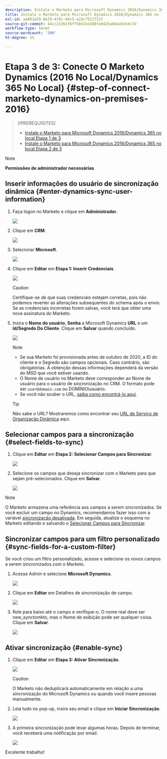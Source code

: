 ```yaml
---
description: Instale o Marketo para Microsoft Dynamics 2016/Dynamics 365 no local Etapa 3 de 3 - Documentos do Marketo - Documentação do produto
title: Instale o Marketo para Microsoft Dynamics 2016/Dynamics 365 no local Etapa 3 de 3
exl-id: ae801a59-8e29-479c-84c5-a18c7511f21f
source-git-commit: 44cc13361f6ff58d1be388fa0425a6daa63e4c7d
workflow-type: tm+mt
source-wordcount: '390'
ht-degree: 1%

---
```


# Etapa 3 de 3: Conecte O Marketo Dynamics (2016 No Local/Dynamics 365 No Local) {#step-of-connect-marketo-dynamics-on-premises-2016}

>[!PREREQUISITES]
>
>* [Instale o Marketo para Microsoft Dynamics 2016/Dynamics 365 no local Etapa 1 de 3](/help/marketo/product-docs/crm-sync/microsoft-dynamics-sync/sync-setup/microsoft-dynamics-2016-dynamics-365-on-premises/step-1-of-3-install.md)
>* [Instale o Marketo para Microsoft Dynamics 2016/Dynamics 365 no local Etapa 2 de 3](/help/marketo/product-docs/crm-sync/microsoft-dynamics-sync/sync-setup/microsoft-dynamics-2016-dynamics-365-on-premises/step-2-of-3-set-up.md)


>[!NOTE]
>
>**Permissões de administrador necessárias**

## Inserir informações do usuário de sincronização dinâmica {#enter-dynamics-sync-user-information}

1. Faça logon no Marketo e clique em **Administrador**.

   ![](assets/login-admin.png)

1. Clique em **CRM**.

   ![](assets/image2015-3-16-9-47-34.png)

1. Selecionar **Microsoft**.

   ![](assets/image2015-3-16-9-50-6.png)

1. Clique em **Editar** em **Etapa 1: Inserir Credenciais**.

   ![](assets/image2015-3-16-9-48-43.png)

   >[!CAUTION]
   >
   >Certifique-se de que suas credenciais estejam corretas, pois não podemos reverter as alterações subsequentes do schema após o envio. Se as credenciais incorretas forem salvas, você terá que obter uma nova assinatura do Marketo.

1. Insira o **Nome do usuário**, **Senha** a Microsoft Dynamics **URL** e um **Id/Segredo Do Cliente**. Clique em **Salvar** quando concluído.

   ![](assets/step-3-of-3-5.png)

   >[!NOTE]
   >
   >* Se sua Marketo foi provisionada antes de outubro de 2020, a ID do cliente e o Segredo são campos opcionais. Caso contrário, são obrigatórias. A obtenção dessas informações dependerá da versão do MSD que você estiver usando.
   >* O Nome de usuário no Marketo deve corresponder ao Nome de usuário para o usuário de sincronização no CRM. O formato pode ser `user@domain.com` ou DOMÍNIO\usuário.
   >* Se você não souber o URL, [saiba como encontrá-lo aqui](/help/marketo/product-docs/crm-sync/microsoft-dynamics-sync/sync-setup/view-the-organization-service-url.md).


   >[!TIP]
   >
   >Não sabe o URL? Mostraremos como encontrar seu [URL de Serviço de Organização Dinâmica](/help/marketo/product-docs/crm-sync/microsoft-dynamics-sync/sync-setup/view-the-organization-service-url.md) aqui.

## Selecionar campos para a sincronização {#select-fields-to-sync}

1. Clique em **Editar** em **Etapa 2: Selecionar Campos para Sincronizar**.

   ![](assets/image2015-3-16-9-51-28.png)

1. Selecione os campos que deseja sincronizar com o Marketo para que sejam pré-selecionados. Clique em **Salvar**.

   ![](assets/image2016-8-25-15-3a14-3a28.png)

>[!NOTE]
>
>O Marketo armazena uma referência aos campos a serem sincronizados. Se você excluir um campo no Dynamics, recomendamos fazer isso com a variável [sincronização desativada](/help/marketo/product-docs/crm-sync/salesforce-sync/enable-disable-the-salesforce-sync.md). Em seguida, atualize o esquema no Marketo editando e salvando o [Selecionar Campos para Sincronizar](/help/marketo/product-docs/crm-sync/microsoft-dynamics-sync/microsoft-dynamics-sync-details/microsoft-dynamics-sync-field-sync/editing-fields-to-sync-before-deleting-them-in-dynamics.md).

## Sincronizar campos para um filtro personalizado {#sync-fields-for-a-custom-filter}

Se você criou um filtro personalizado, acesse e selecione os novos campos a serem sincronizados com o Marketo.

1. Acesse Admin e selecione **Microsoft Dynamics**.

   ![](assets/image2015-10-9-9-3a50-3a9.png)

1. Clique em **Editar** em Detalhes de sincronização de campo.

   ![](assets/image2015-10-9-9-3a52-3a23.png)

1. Role para baixo até o campo e verifique-o. O nome real deve ser new_synctomkto, mas o Nome de exibição pode ser qualquer coisa. Clique em **Salvar**.

   ![](assets/image2016-8-25-15-3a15-3a35.png)

## Ativar sincronização {#enable-sync}

1. Clique em **Editar** em **Etapa 3: Ativar Sincronização**.

   ![](assets/image2015-3-16-9-52-2.png)

   >[!CAUTION]
   >
   >O Marketo não deduplicará automaticamente em relação a uma sincronização do Microsoft Dynamics ou quando você insere pessoas manualmente.

1. Leia tudo no pop-up, insira seu email e clique em **Iniciar Sincronização**.

   ![](assets/image2015-3-30-14-3a23-3a13.png)

1. A primeira sincronização pode levar algumas horas. Depois de terminar, você receberá uma notificação por email.

   ![](assets/image2015-3-16-9-59-51.png)

Excelente trabalho!
